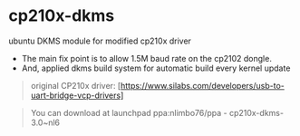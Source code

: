 # cp210x-dkms
ubuntu DKMS module for modified cp210x driver

* The main fix point is to allow 1.5M baud rate on the cp2102 dongle.
* And, applied dkms build system for automatic build every kernel update


> original CP210x driver: [https://www.silabs.com/developers/usb-to-uart-bridge-vcp-drivers]

> You can download at launchpad ppa:nlimbo76/ppa - cp210x-dkms-3.0~nl6
